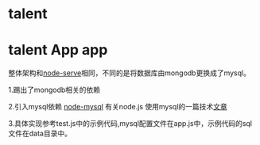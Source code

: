# talent
talent App
app
=======

整体架构和[node-serve](https://github.com/ggice/node-server)相同，不同的是将数据库由mongodb更换成了mysql。

1.踢出了mongodb相关的依赖

2.引入mysql依赖 [node-mysql](https://www.npmjs.com/package/mysql)
有关node.js 使用mysql的一篇技术[文章](http://blog.fens.me/nodejs-mysql-intro/) 

3.具体实现参考test.js中的示例代码,mysql配置文件在app.js中，示例代码的sql文件在data目录中。

